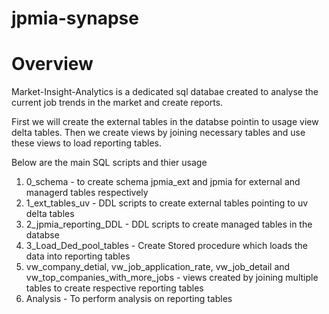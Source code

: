 # jpmia-synapse

# Overview

Market-Insight-Analytics is a dedicated sql databae created to analyse the current job trends in the market and create reports. 

First we will create the external tables in the databse pointin to usage view delta tables. Then we create views by joining necessary tables and use these views to load reporting tables.

Below are the main SQL scripts and thier usage
1. 0_schema - to create schema jpmia_ext and jpmia for external and managerd tables respectively
2. 1_ext_tables_uv - DDL scripts to create external tables pointing to uv delta tables
3. 2_jpmia_reporting_DDL - DDL scripts to create managed tables in the databse
4. 3_Load_Ded_pool_tables - Create Stored procedure which loads the data into reporting tables
5. vw_company_detial, vw_job_application_rate, vw_job_detail and vw_top_companies_with_more_jobs - views created by joining multiple tables to create respective reporting tables
6. Analysis - To perform analysis on reporting tables



